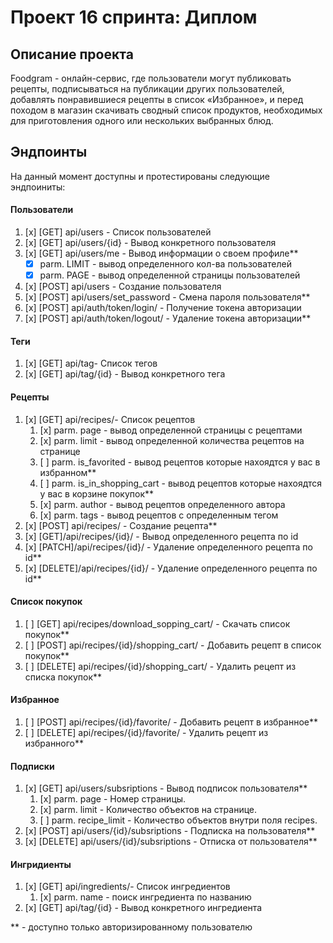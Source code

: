 
# Проект 16 спринта: Диплом

## Описание проекта

Foodgram - онлайн-сервис, где пользователи могут публиковать рецепты, подписываться на публикации других пользователей, добавлять понравившиеся рецепты в список «Избранное», и перед походом в магазин скачивать сводный список продуктов, необходимых для приготовления одного или нескольких выбранных блюд.

## Эндпоинты
На данный момент доступны и протестированы следующие эндпоиниты:
 
#### Пользователи
 1. [x] [GET] api/users - Список пользователей 
 2. [x] [GET] api/users/{id} - Вывод конкретного пользователя 
 3. [x] [GET] api/users/me - Вывод информации о своем профиле**
	 - [x] parm. LIMIT - вывод определенного кол-ва пользователей
	 - [x] parm. PAGE - вывод определенной страницы пользователей
 4. [x] [POST] api/users - Создание пользователя 
 5. [x] [POST] api/users/set_password - Смена пароля пользователя**
 6. [x] [POST] api/auth/token/login/ - Получение токена авторизации
 7. [x] [POST] api/auth/token/logout/ - Удаление токена авторизации**
  
#### Теги
 1. [x] [GET] api/tag- Список тегов
 2. [x] [GET] api/tag/{id} - Вывод конкретного тега

  #### Рецепты
 1. [x] [GET] api/recipes/- Список рецептов
    1. [x] parm. page - вывод определенной страницы с рецептами
    2. [x] parm. limit - вывод определенной количества рецептов на странице
    3. [ ] parm. is_favorited - вывод рецептов которые нахоядтся у вас в избранном**
    4. [ ] parm. is_in_shopping_cart - вывод рецептов которые нахоядтся у вас в корзине покупок**
    5. [x] parm. author - вывод рецептов определенного автора
    6. [x] parm. tags - вывод рецептов с определенным тегом
 4. [x] [POST] api/recipes/ - Создание рецепта**
 5. [x] [GET]/api/recipes/{id}/ - Вывод определенного рецепта по id
 6. [x] [PATCH]/api/recipes/{id}/ - Удаление определенного рецепта по id**
 7. [x] [DELETE]/api/recipes/{id}/ - Удаление определенного рецепта по id**
  
#### Список покупок
 1. [ ] [GET] api/recipes/download_sopping_cart/ - Скачать список покупок**
 2. [ ] [POST] api/recipes/{id}/shopping_cart/ - Добавить рецепт в список покупок**
 3. [ ] [DELETE] api/recipes/{id}/shopping_cart/ - Удалить рецепт из списка покупок**

#### Избранное
 1. [ ] [POST] api/recipes/{id}/favorite/ - Добавить рецепт в избранное**
 2. [ ] [DELETE] api/recipes/{id}/favorite/ - Удалить рецепт из избранного**

#### Подписки
 1. [x] [GET] api/users/subsriptions - Вывод подписок пользователя**
	1. [x] parm. page - Номер страницы.
    2. [x] parm. limit - Количество объектов на странице.
    3. [ ] parm. recipe_limit - Количество объектов внутри поля recipes.
 2. [x] [POST] api/users/{id}/subsriptions - Подписка на пользователя**
 3. [x] [DELETE] api/users/{id}/subsriptions - Отписка от пользователя**

#### Ингридиенты
 1. [x] [GET] api/ingredients/- Список ингредиентов
    1. [x] parm. name - поиск ингредиента по названию
 2. [x] [GET] api/tag/{id} - Вывод конкретного ингредиента


** - доступно только авторизированному пользователю